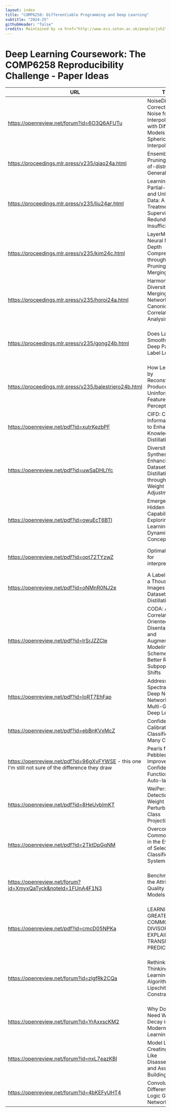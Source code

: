 ```yaml
---
layout: index
title: "COMP6258: Differentiable Programming and Deep Learning"
subtitle: "2024-25"
githubHeader: "false"
credits: Maintained by <a href="http://www.ecs.soton.ac.uk/people/jsh2">Professor Jonathon Hare</a> and <a href="http://www.ecs.soton.ac.uk/people/am8n17">Dr Antonia Marcu</a>.
---
```


# Deep Learning Coursework: The COMP6258 Reproducibility Challenge - Paper Ideas


| **URL**                                                                                            | **Title**                                                                                                               | **Notes**                                                                                                                                          |
|----------------------------------------------------------------------------------------------------|-------------------------------------------------------------------------------------------------------------------------|----------------------------------------------------------------------------------------------------------------------------------------------------|
| https://openreview.net/forum?id=6O3Q6AFUTu                                                         | NoiseDiffusion: Correcting Noise for Image Interpolation with Diffusion Models beyond Spherical Linear Interpolation    | Diffusion models. How the choice of noise impacts generation                                                                                       |
| https://proceedings.mlr.press/v235/qiao24a.html                                                    | Ensemble Pruning for Out-of-distribution Generalization                                                                 | Combines pruning and ensembles for OOD                                                                                                             |
| https://proceedings.mlr.press/v235/liu24ar.html                                                    | Learning with Partial-Label and Unlabeled Data: A Uniform Treatment for Supervision Redundancy and Insufficiency        | semi-supervised/constrastive, looking at label "qualities" (and potentially loss)                                                                  |
| https://proceedings.mlr.press/v235/kim24c.html                                                     | LayerMerge: Neural Network Depth Compression through Layer Pruning and Merging                                          | Model compression and merging; applications in embedded inference                                                                                  |
| https://proceedings.mlr.press/v235/horoi24a.html                                                   | Harmony in Diversity: Merging Neural Networks with Canonical Correlation Analysis                                       | Model merging + representation "alignment"                                                                                                         |
| https://proceedings.mlr.press/v235/gong24b.html                                                    | Does Label Smoothing Help Deep Partial Label Learning?                                                                  | links to label smoothing, potentially could let you critically think about what is being trained against (and potentially loss)                    |
| https://proceedings.mlr.press/v235/balestriero24b.html                                             | How Learning by Reconstruction Produces Uninformative Features for Perception                                           | Reconstruction vs classification. Representation learning and relationships between learned representation and task (and potentially loss)         |
| https://openreview.net/pdf?id=xutrKezbPF                                                           | CIFD: Controlled Information Flow to Enhance Knowledge Distillation                                                     | Looks at a form of knowledge transfer. Explores a range of models including CLIP                                                                   |
| https://openreview.net/pdf?id=uwSaDHLlYc                                                           | Diversity-Driven Synthesis: Enhancing Dataset Distillation through Directed Weight Adjustment                           | Data distillation, creating diverse training instances. Potentially linked with notions of data quality and diversity                              |
| https://openreview.net/pdf?id=owuEcT6BTl                                                           | Emergence of Hidden Capabilities: Exploring Learning Dynamics in Concept Space                                          | Training dynamics and learning of "concepts" in the data                                                                                           |
| https://openreview.net/pdf?id=opt72TYzwZ                                                           | Optimal ablation for interpretability                                                                                   | Mechanistic interpretability and critically thinking about setting up a benchmark                                                                  |
| https://openreview.net/pdf?id=oNMnR0NJ2e                                                           | A Label is Worth a Thousand Images in Dataset Distillation                                                              | Dataset distillation and soft labels. Prompts critical thinking about experimental design and subfield                                             |
| https://openreview.net/pdf?id=lrSrJZZCle                                                           | CODA: A Correlation-Oriented Disentanglement and Augmentation Modeling Scheme for Better Resisting Subpopulation Shifts | Shortcut learning, OOD, disentanglement                                                                                                            |
| https://openreview.net/pdf?id=IoRT7EhFap                                                           | Addressing Spectral Bias of Deep Neural Networks by Multi-Grade Deep Learning                                           | Looks at a low-frequency bias in completion (opposite to hf bias in classification)                                                                |
| https://openreview.net/pdf?id=ebBnKVxMcZ                                                           | Confidence Calibration of Classifiers with Many Classes                                                                 | Calibration for DL models and relationship between task/target and what is learned                                                                 |
| https://openreview.net/pdf?id=96gXvFYWSE - this one I'm still not sure of the difference they draw | Pearls from Pebbles: Improved Confidence Functions for Auto-labeling                                                    | Automatically labelling training data. Relation to calibration. Critically thinking about the objective of calibration and the limitations         |
| https://openreview.net/pdf?id=8HeUvbImKT                                                           | WeiPer: OOD Detection using Weight Perturbations of Class Projections                                                   | OOD detection. Think about weight space and qualities that give good OOD detection performance                                                     |
| https://openreview.net/pdf?id=2TktDpGqNM                                                           | Overcoming Common Flaws in the Evaluation of Selective Classification Systems                                           | !!!paper could be made more DL centric. Focus on designing learning paradigms and losses to include the idea of reject                             |
| https://openreview.net/forum?id=XmyxQaTyck&noteId=1FUnA4F1N3                                       | Benchmarking the Attribution Quality of Vision Models                                                                   | Benchmarking attributions; critical thinking about experimental design & space to propose new experiments, etc                                     |
| https://openreview.net/pdf?id=cmcD05NPKa                                                           | LEARNING THE GREATEST COMMON DIVISOR: EXPLAINING TRANSFORMER PREDICTIONS                                                | Transformers for math tasks + interpretation of learned models                                                                                     |
| https://openreview.net/forum?id=zlgfRk2CQa                                                         | Rethinking Deep Thinking: Stable Learning of Algorithms using Lipschitz Constraints                                     | Recurrent nets appropriately regularised can solve easy to hard problems consistently. Could be expanded, e.g. to actually explore what is learned |
| https://openreview.net/forum?id=YrAxxscKM2                                                         | Why Do We Need Weight Decay in Modern Deep Learning?                                                                    | Do we need weight decay? What is it giving us?                                                                                                     |
| https://openreview.net/forum?id=nxL7eazKBI                                                         | Model LEGO: Creating Models Like Disassembling and Assembling Building Blocks                                           | Dissasembling and reassembling models; opportunities to ask further questions about the "qualities" of these                                       |
| https://openreview.net/forum?id=4bKEFyUHT4                                                         | Convolutional Differentiable Logic Gate Networks                                                                        | Deep nets with logic gate components (what about the gradient?!)                                                                                   |
